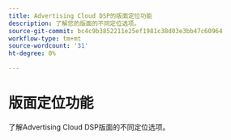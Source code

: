 ```yaml
---
title: Advertising Cloud DSP的版面定位功能
description: 了解您的版面的不同定位选项。
source-git-commit: bc4c9b3852211e25ef1981c38d03e3bb47c60964
workflow-type: tm+mt
source-wordcount: '31'
ht-degree: 0%

---
```


# 版面定位功能

了解Advertising Cloud DSP版面的不同定位选项。

<!--
>[!VIDEO]()
-->
